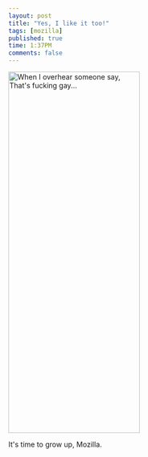 ```yaml
---
layout: post
title: "Yes, I like it too!"
tags: [mozilla]
published: true
time: 1:37PM
comments: false
---
```


<img src="http://www.asofterworld.com/clean/shades.jpg" height="720" width="261" alt="When I overhear someone say, That's fucking gay..."/>

It's time to grow up, Mozilla.
